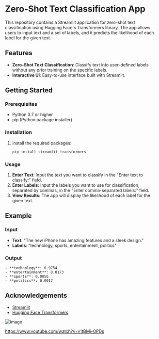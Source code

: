 # Zero-Shot Text Classification App

This repository contains a Streamlit application for zero-shot text classification using Hugging Face's Transformers library. The app allows users to input text and a set of labels, and it predicts the likelihood of each label for the given text.

## Features

- **Zero-Shot Text Classification**: Classify text into user-defined labels without any prior training on the specific labels.
- **Interactive UI**: Easy-to-use interface built with Streamlit.

## Getting Started

### Prerequisites

- Python 3.7 or higher
- pip (Python package installer)

### Installation

1. Install the required packages:

   ```sh
   pip install streamlit transformers
   ```

### Usage

1. **Enter Text**: Input the text you want to classify in the "Enter text to classify:" field.
2. **Enter Labels**: Input the labels you want to use for classification, separated by commas, in the "Enter comma-separated labels:" field.
3. **View Results**: The app will display the likelihood of each label for the given text.

## Example

### Input

- **Text**: "The new iPhone has amazing features and a sleek design."
- **Labels**: "technology, sports, entertainment, politics"

### Output

```
- **technology**: 0.9754
- **entertainment**: 0.0173
- **sports**: 0.0056
- **politics**: 0.0017
```


## Acknowledgements

- [Streamlit](https://streamlit.io/)
- [Hugging Face Transformers](https://huggingface.co/transformers/)

![image](https://github.com/iamsandeeprSand/ZeroShotClassifier/assets/139530620/ba36931b-1415-4398-b760-d664b0b21b22)

https://www.youtube.com/watch?v=v1tBMj-OPDs

